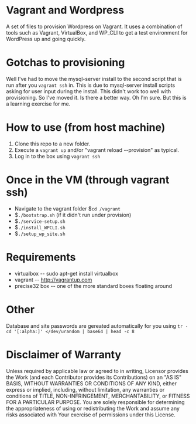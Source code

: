Vagrant and Wordpress
====================

A set of files to provision Wordpress on Vagrant. It uses a combination of tools such as Vagrant, VirtualBox, and WP_CLI to get a test environment for WordPress up and going quickly.

Gotchas to provisioning
=======================
Well I've had to move the mysql-server install to the second script that is run after you `vagrant ssh` in. This is due to mysql-server install scripts asking for user input during the install. This didn't work too well with provisioning. So I've moved it. Is there a better way. Oh I'm sure. But this is a learning exercise for me. 

How to use (from host machine)
==============================
1. Clone this repo to a new folder. 
2. Execute a `vagrant up` and/or "vagrant reload --provision" as typical. 
3. Log in to the box  using `vagrant ssh`

Once in the VM (through vagrant ssh)
====================================
- Navigate to the vagrant folder $`cd /vagrant`
- $`./bootstrap.sh` (if it didn't run under provision)
- $`./service-setup.sh`
- $`./install_WPCLI.sh`
- $`./setup_wp_site.sh` 

Requirements
============
* virtualbox -- sudo apt-get install virtualbox
* vagrant -- http://vagrantup.com
* precise32 box -- one of the more standard boxes floating around


Other
=====
Database and site passwords are gereated automatically for you using `tr -cd '[:alpha:]' </dev/urandom | base64 | head -c 8`


Disclaimer of Warranty
======================
Unless required by applicable law or
      agreed to in writing, Licensor provides the Work (and each
      Contributor provides its Contributions) on an "AS IS" BASIS,
      WITHOUT WARRANTIES OR CONDITIONS OF ANY KIND, either express or
      implied, including, without limitation, any warranties or conditions
      of TITLE, NON-INFRINGEMENT, MERCHANTABILITY, or FITNESS FOR A
      PARTICULAR PURPOSE. You are solely responsible for determining the
      appropriateness of using or redistributing the Work and assume any
      risks associated with Your exercise of permissions under this License.
